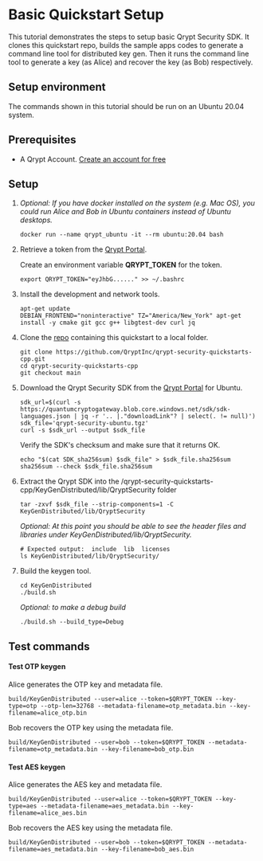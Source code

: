 # Basic Quickstart Setup
This tutorial demonstrates the steps to setup basic Qrypt Security SDK. It clones this quickstart repo, builds the sample apps codes to generate a command line tool for distributed key gen. Then it runs the command line tool to generate a key (as Alice) and recover the key (as Bob) respectively.

## Setup environment

The commands shown in this tutorial should be run on an Ubuntu 20.04 system.

## Prerequisites
- A Qrypt Account. [Create an account for free](https://portal.qrypt.com/register)

## Setup
1. *Optional: If you have docker installed on the system (e.g. Mac OS), you could run Alice and Bob in Ubuntu containers instead of Ubuntu desktops.*
    ```
    docker run --name qrypt_ubuntu -it --rm ubuntu:20.04 bash
    ```

1. Retrieve a token from the [Qrypt Portal](https://portal.qrypt.com/tokens).
    
    Create an environment variable **QRYPT_TOKEN** for the token. 
    ```
    export QRYPT_TOKEN="eyJhbG......" >> ~/.bashrc
    ```
1. Install the development and network tools.
    ```
    apt-get update
    DEBIAN_FRONTEND="noninteractive" TZ="America/New_York" apt-get install -y cmake git gcc g++ libgtest-dev curl jq           
    ```

1. Clone the [repo](https://github.com/QryptInc/qrypt-security-quickstarts-cpp) containing this quickstart to a local folder.
    ```
    git clone https://github.com/QryptInc/qrypt-security-quickstarts-cpp.git
    cd qrypt-security-quickstarts-cpp
    git checkout main
    ```

1. Download the Qrypt Security SDK from the [Qrypt Portal](https://portal.qrypt.com/downloads/sdk-downloads) for Ubuntu.
    ```
    sdk_url=$(curl -s https://quantumcryptogateway.blob.core.windows.net/sdk/sdk-languages.json | jq -r '.. |."downloadLink"? | select(. != null)')
    sdk_file='qrypt-security-ubuntu.tgz'
    curl -s $sdk_url --output $sdk_file
    ```
    
    Verify the SDK's checksum and make sure that it returns OK.
    ```
    echo "$(cat SDK_sha256sum) $sdk_file" > $sdk_file.sha256sum
    sha256sum --check $sdk_file.sha256sum
    ```

1. Extract the Qrypt SDK into the /qrypt-security-quickstarts-cpp/KeyGenDistributed/lib/QryptSecurity folder
    ```
    tar -zxvf $sdk_file --strip-components=1 -C KeyGenDistributed/lib/QryptSecurity
    ```
    *Optional: At this point you should be able to see the header files and libraries under KeyGenDistributed/lib/QryptSecurity.*
    ```
    # Expected output:  include  lib  licenses
    ls KeyGenDistributed/lib/QryptSecurity/ 
    ```

1. Build the keygen tool.
    ```
    cd KeyGenDistributed
    ./build.sh
    ```
    
    *Optional: to make a debug build*
    ```
    ./build.sh --build_type=Debug
    ```

## Test commands
#### Test OTP keygen
    
Alice generates the OTP key and metadata file.
  
```
build/KeyGenDistributed --user=alice --token=$QRYPT_TOKEN --key-type=otp --otp-len=32768 --metadata-filename=otp_metadata.bin --key-filename=alice_otp.bin
```
    
Bob recovers the OTP key using the metadata file.
```
build/KeyGenDistributed --user=bob --token=$QRYPT_TOKEN --metadata-filename=otp_metadata.bin --key-filename=bob_otp.bin
```

#### Test AES keygen
Alice generates the AES key and metadata file.

```
build/KeyGenDistributed --user=alice --token=$QRYPT_TOKEN --key-type=aes --metadata-filename=aes_metadata.bin --key-filename=alice_aes.bin
```

Bob recovers the AES key using the metadata file.
```
build/KeyGenDistributed --user=bob --token=$QRYPT_TOKEN --metadata-filename=aes_metadata.bin --key-filename=bob_aes.bin
```
